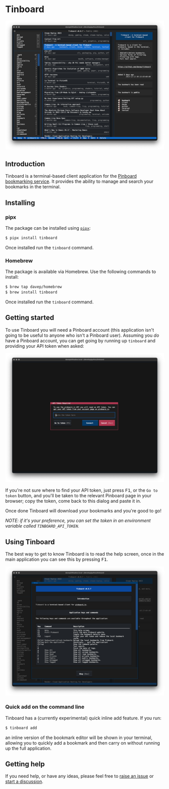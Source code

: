 # Tinboard

![Tinboard](https://raw.githubusercontent.com/davep/tinboard/main/images/tinboard.png)

## Introduction

Tinboard is a terminal-based client application for the [Pinboard
bookmarking service](https://pinboard.in/about/). It provides the ability to
manage and search your bookmarks in the terminal.

## Installing

### pipx

The package can be installed using [`pipx`](https://pypa.github.io/pipx/):

```sh
$ pipx install tinboard
```

Once installed run the `tinboard` command.

### Homebrew

The package is available via Homebrew. Use the following commands to install:

```sh
$ brew tap davep/homebrew
$ brew install tinboard
```

Once installed run the `tinboard` command.

## Getting started

To use Tinboard you will need a Pinboard account (this application isn't
going to be useful to anyone who isn't a Pinboard user). Assuming you *do*
have a Pinboard account, you can get going by running up `tinboard` and
providing your API token when asked:

![The Tinboard token input dialog](https://raw.githubusercontent.com/davep/tinboard/main/images/token-request.png)

If you're not sure where to find your API token, just press <kbd>F1</kbd>,
or the `Go to token` button, and you'll be taken to the relevant Pinboard
page in your browser; copy the token, come back to this dialog and paste it
in.

Once done Tinboard will download your bookmarks and you're good to go!

*NOTE: if it's your preference, you can set the token in an environment
variable called `TINBOARD_API_TOKEN`.*

## Using Tinboard

The best way to get to know Tinboard is to read the help screen, once in the
main application you can see this by pressing <kbd>F1</kbd>.

![Tinboard Help](https://raw.githubusercontent.com/davep/tinboard/main/images/help.png)

### Quick add on the command line

Tinboard has a (currently experimental) quick inline add feature. If you
run:

```sh
$ tinboard add
```

an inline version of the bookmark editor will be shown in your terminal,
allowing you to quickly add a bookmark and then carry on without running up
the full application.

## Getting help

If you need help, or have any ideas, please feel free to [raise an
issue](https://github.com/davep/tinboard/issues) or [start a
discussion](https://github.com/davep/tinboard/discussions).

[//]: # (README.md ends here)
